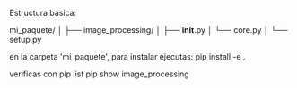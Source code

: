 Estructura básica:

mi_paquete/
│
├── image_processing/
│   ├── __init__.py
│   └── core.py
│
└── setup.py



en la carpeta 'mi_paquete', para instalar ejecutas:
pip install -e .

verificas con pip list
pip show image_processing